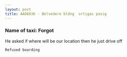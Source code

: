 ```yaml
---
layout: post
title: AAO6836 - Belvedere bldng  ortigas pasig
---
```


### Name of taxi: Forgot

He asked if where will be our location then he just drive off

```Refused boarding```
